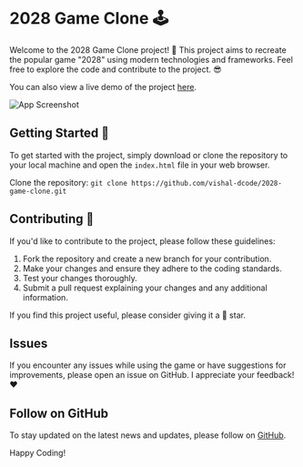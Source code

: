# 2028 Game Clone 🕹️

Welcome to the 2028 Game Clone project! 🚀 This project aims to recreate the popular game "2028" using modern technologies and frameworks. Feel free to explore the code and contribute to the project. 😎

You can also view a live demo of the project [here](https://vishal-dcode.github.io/2028-game-clone/).

![App Screenshot](https://i.ibb.co/hMNsXzJ/preview.png)

## Getting Started 🚀

To get started with the project, simply download or clone the repository to your local machine and open the `index.html` file in your web browser.

Clone the repository: `git clone https://github.com/vishal-dcode/2028-game-clone.git`

## Contributing 🤝

If you'd like to contribute to the project, please follow these guidelines:

1. Fork the repository and create a new branch for your contribution.
2. Make your changes and ensure they adhere to the coding standards.
3. Test your changes thoroughly.
4. Submit a pull request explaining your changes and any additional information.

If you find this project useful, please consider giving it a 🌟 star.

## Issues

If you encounter any issues while using the game or have suggestions for improvements, please open an issue on GitHub. I appreciate your feedback!❤️

## Follow on GitHub

To stay updated on the latest news and updates, please follow on [GitHub](https://github.com/vishal-dcode).

Happy Coding!
